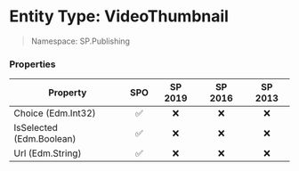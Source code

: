 # Entity Type: VideoThumbnail

> Namespace: SP.Publishing

### Properties

Property | SPO | SP 2019 | SP 2016 | SP 2013
----------|:---:|:-------:|:-------:|:-------:
Choice (Edm.Int32) | ✅ | ❌ | ❌ | ❌
IsSelected (Edm.Boolean) | ✅ | ❌ | ❌ | ❌
Url (Edm.String) | ✅ | ❌ | ❌ | ❌
